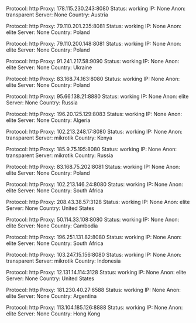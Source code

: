 Protocol: http
Proxy: 178.115.230.243:8080
Status: working
IP: None
Anon: transparent
Server: None
Country: Austria

Protocol: http
Proxy: 79.110.201.235:8081
Status: working
IP: None
Anon: elite
Server: None
Country: Poland

Protocol: http
Proxy: 79.110.200.148:8081
Status: working
IP: None
Anon: elite
Server: None
Country: Poland

Protocol: http
Proxy: 91.241.217.58:9090
Status: working
IP: None
Anon: elite
Server: None
Country: Ukraine

Protocol: http
Proxy: 83.168.74.163:8080
Status: working
IP: None
Anon: elite
Server: None
Country: Poland

Protocol: http
Proxy: 95.66.138.21:8880
Status: working
IP: None
Anon: elite
Server: None
Country: Russia

Protocol: http
Proxy: 196.20.125.129:8083
Status: working
IP: None
Anon: elite
Server: None
Country: Algeria

Protocol: http
Proxy: 102.213.248.17:8080
Status: working
IP: None
Anon: transparent
Server: mikrotik
Country: Kenya

Protocol: http
Proxy: 185.9.75.195:8080
Status: working
IP: None
Anon: transparent
Server: mikrotik
Country: Russia

Protocol: http
Proxy: 83.168.75.202:8081
Status: working
IP: None
Anon: elite
Server: None
Country: Poland

Protocol: http
Proxy: 102.213.146.24:8080
Status: working
IP: None
Anon: elite
Server: None
Country: South Africa

Protocol: http
Proxy: 208.43.38.57:3128
Status: working
IP: None
Anon: elite
Server: None
Country: United States

Protocol: http
Proxy: 50.114.33.108:8080
Status: working
IP: None
Anon: elite
Server: None
Country: Cambodia

Protocol: http
Proxy: 196.251.131.82:8080
Status: working
IP: None
Anon: elite
Server: None
Country: South Africa

Protocol: http
Proxy: 103.247.15.156:8080
Status: working
IP: None
Anon: transparent
Server: mikrotik
Country: Indonesia

Protocol: http
Proxy: 12.131.14.114:3128
Status: working
IP: None
Anon: elite
Server: None
Country: United States

Protocol: http
Proxy: 181.230.40.27:6588
Status: working
IP: None
Anon: elite
Server: None
Country: Argentina

Protocol: http
Proxy: 113.104.185.126:8888
Status: working
IP: None
Anon: elite
Server: None
Country: Hong Kong


